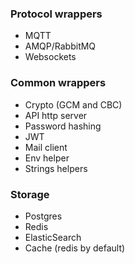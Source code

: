 ### Protocol wrappers
* MQTT
* AMQP/RabbitMQ
* Websockets

### Common wrappers
* Crypto (GCM and CBC)
* API http server
* Password hashing
* JWT
* Mail client
* Env helper
* Strings helpers

### Storage
* Postgres
* Redis
* ElasticSearch
* Cache (redis by default)
